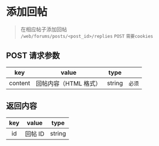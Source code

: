 # 添加回帖

> 在相应帖子添加回帖  
> `/web/forums/posts/<post_id>/replies` `POST` `需要cookies`

## POST 请求参数

|   key   |         value         |  type  |        |
| :-----: | :-------------------: | :----: | :----: |
| content | 回帖内容（HTML 格式） | string | `必须` |

## 返回内容

| key |  value  |  type  |
| :-: | :-----: | :----: |
| id  | 回帖 ID | string |
